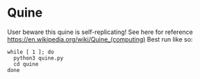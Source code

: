 # Quine
User beware this quine is self-replicating! See here for reference https://en.wikipedia.org/wiki/Quine_(computing)
Best run like so:
```
while [ 1 ]; do 
  python3 quine.py
  cd quine
done
```
